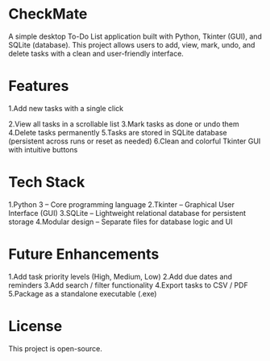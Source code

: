 # CheckMate
A simple desktop To-Do List application built with Python, Tkinter (GUI), and SQLite (database). This project allows users to add, view, mark, undo, and delete tasks with a clean and user-friendly interface.

# Features
1.Add new tasks with a single click

2.View all tasks in a scrollable list
3.Mark tasks as done or undo them
4.Delete tasks permanently
5.Tasks are stored in SQLite database (persistent across runs or reset as needed)
6.Clean and colorful Tkinter GUI with intuitive buttons

# Tech Stack
1.Python 3 – Core programming language
2.Tkinter – Graphical User Interface (GUI)
3.SQLite – Lightweight relational database for persistent storage
4.Modular design – Separate files for database logic and UI

# Future Enhancements
1.Add task priority levels (High, Medium, Low)
2.Add due dates and reminders
3.Add search / filter functionality
4.Export tasks to CSV / PDF
5.Package as a standalone executable (.exe)

# License
This project is open-source.
